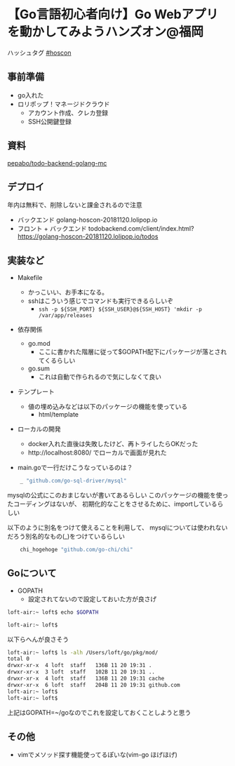 # 【Go言語初心者向け】Go Webアプリを動かしてみようハンズオン@福岡

ハッシュタグ [#hoscon](https://twitter.com/search?q=%23hoscon)

## 事前準備
- go入れた
- ロリポップ！マネージドクラウド
  - アカウント作成、クレカ登録
  - SSH公開鍵登録

## 資料
[pepabo/todo-backend-golang-mc](https://github.com/pepabo/todo-backend-golang-mc)

## デプロイ
年内は無料で、削除しないと課金されるので注意

- バックエンド golang-hoscon-20181120.lolipop.io
- フロント + バックエンド todobackend.com/client/index.html?https://golang-hoscon-20181120.lolipop.io/todos

## 実装など
- Makefile
  - かっこいい、お手本になる。
  - sshはこういう感じでコマンドも実行できるらしいぞ
    - `ssh -p ${SSH_PORT} ${SSH_USER}@${SSH_HOST} 'mkdir -p /var/app/releases`

- 依存関係
  - go.mod
    - ここに書かれた階層に従って$GOPATH配下にパッケージが落とされてくるらしい
  - go.sum
    - これは自動で作られるので気にしなくて良い

- テンプレート
  - 値の埋め込みなどは以下のパッケージの機能を使っている
    - html/template

- ローカルの開発
  - docker入れた直後は失敗したけど、再トライしたらOKだった
  - http://localhost:8080/ でローカルで画面が見れた

- main.goで一行だけこうなっているのは？

``` go
	_ "github.com/go-sql-driver/mysql"
```

mysqlの公式にこのおまじないが書いてあるらしい
このパッケージの機能を使ったコーディングはないが、
初期化的なことをさせるために、importしているらしい

以下のように別名をつけて使えることを利用して、
mysqlについては使われないだろう別名的なもの(_)をつけているらしい

``` go
	chi_hogehoge "github.com/go-chi/chi"
```

## Goについて
- GOPATH
  - 設定されてないので設定しておいた方が良さげ

``` bash
loft-air:~ loft$ echo $GOPATH

loft-air:~ loft$
```

以下らへんが良さそう

``` bash
loft-air:~ loft$ ls -alh /Users/loft/go/pkg/mod/
total 0
drwxr-xr-x  4 loft  staff   136B 11 20 19:31 .
drwxr-xr-x  3 loft  staff   102B 11 20 19:31 ..
drwxr-xr-x  4 loft  staff   136B 11 20 19:31 cache
drwxr-xr-x  6 loft  staff   204B 11 20 19:31 github.com
loft-air:~ loft$
loft-air:~ loft$
```

上記はGOPATH=~/goなのでこれを設定しておくことしようと思う

## その他

- vimでメソッド探す機能使ってるぽいな(vim-go ほげほげ)
